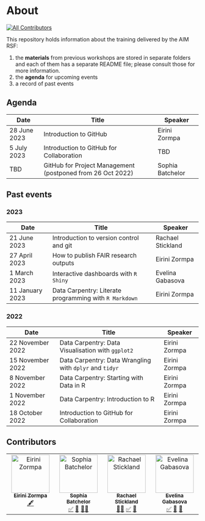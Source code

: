 # About
<!-- ALL-CONTRIBUTORS-BADGE:START - Do not remove or modify this section -->
[![All Contributors](https://img.shields.io/badge/all_contributors-4-orange.svg?style=flat-square)](#contributors-)
<!-- ALL-CONTRIBUTORS-BADGE:END -->

This repository holds information about the training delivered by the AIM RSF:
1. the **materials** from previous workshops are stored in separate folders and each of them has a separate README file; please consult those for more information.
2. the **agenda** for upcoming events
3. a record of past events

## Agenda

| Date              | Title                                                      | Speaker           |
| ------------------| -----------------------------------------------------------|-------------------|
| 28 June 2023      | Introduction to GitHub                                     | Eirini Zormpa     |
| 5 July 2023       | Introduction to GitHub for Collaboration                   | TBD               |
| TBD               | GitHub for Project Management (postponed from 26 Oct 2022) | Sophia Batchelor  |

## Past events

### 2023

| Date             | Title                                                   | Speaker          |
| -----------------| ------------------------------------------------------- |------------------|
| 21 June 2023      | Introduction to version control and git               | Rachael Stickland |
| 27 April 2023    | How to publish FAIR research outputs                    | Eirini Zormpa    |
| 1 March 2023     | Interactive dashboards with `R Shiny`                   | Evelina Gabasova |
| 11 January 2023  | Data Carpentry: Literate programming with `R Markdown`  | Eirini Zormpa    |

### 2022

| Date              | Title                                                   | Speaker          |
| ------------------| ------------------------------------------------------- |------------------|
| 22 November 2022  | Data Carpentry: Data Visualisation with `ggplot2`       | Eirini Zormpa    |
| 15 November 2022  | Data Carpentry: Data Wrangling with `dplyr` and `tidyr` | Eirini Zormpa    |
| 8 November 2022   | Data Carpentry: Starting with Data in R                 | Eirini Zormpa    |
| 1 November 2022   | Data Carpentry: Introduction to R                       | Eirini Zormpa    |
| 18 October 2022   | Introduction to GitHub for Collaboration                | Eirini Zormpa    |

## Contributors

<!-- ALL-CONTRIBUTORS-LIST:START - Do not remove or modify this section -->
<!-- prettier-ignore-start -->
<!-- markdownlint-disable -->
<table>
  <tbody>
    <tr>
      <td align="center" valign="top" width="14.28%"><a href="https://github.com/eirini-zormpa"><img src="https://avatars.githubusercontent.com/u/30151074?v=4?s=100" width="100px;" alt="Eirini Zormpa"/><br /><sub><b>Eirini Zormpa</b></sub></a><br /><a href="#content-eirini-zormpa" title="Content">🖋</a></td>
      <td align="center" valign="top" width="14.28%"><a href="http://www.brainonsilicon.com"><img src="https://avatars.githubusercontent.com/u/42813259?v=4?s=100" width="100px;" alt="Sophia Batchelor"/><br /><sub><b>Sophia Batchelor</b></sub></a><br /><a href="#tutorial-BrainonSilicon" title="Tutorials">✅</a> <a href="#talk-BrainonSilicon" title="Talks">📢</a> <a href="#mentoring-BrainonSilicon" title="Mentoring">🧑‍🏫</a></td>
      <td align="center" valign="top" width="14.28%"><a href="http://linkedin.com/in/rstickland-phd"><img src="https://avatars.githubusercontent.com/u/50215726?v=4?s=100" width="100px;" alt="Rachael Stickland"/><br /><sub><b>Rachael Stickland</b></sub></a><br /><a href="#mentoring-RayStick" title="Mentoring">🧑‍🏫</a> <a href="#tutorial-RayStick" title="Tutorials">✅</a> <a href="#talk-RayStick" title="Talks">📢</a></td>
      <td align="center" valign="top" width="14.28%"><a href="http://evelinag.com"><img src="https://avatars.githubusercontent.com/u/5541162?v=4?s=100" width="100px;" alt="Evelina Gabasova"/><br /><sub><b>Evelina Gabasova</b></sub></a><br /><a href="#tutorial-evelinag" title="Tutorials">✅</a> <a href="#talk-evelinag" title="Talks">📢</a> <a href="#ideas-evelinag" title="Ideas, Planning, & Feedback">🤔</a></td>
    </tr>
  </tbody>
</table>

<!-- markdownlint-restore -->
<!-- prettier-ignore-end -->

<!-- ALL-CONTRIBUTORS-LIST:END -->
<!-- prettier-ignore-start -->
<!-- markdownlint-disable -->

<!-- markdownlint-restore -->
<!-- prettier-ignore-end -->

<!-- ALL-CONTRIBUTORS-LIST:END -->

